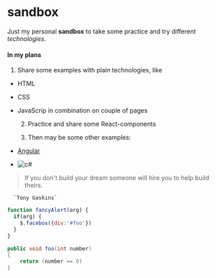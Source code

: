 # sandbox

Just my personal **sandbox** to take some practice and try different *technologies*.

#### In my plans

  1. Share some examples with plain technologies, like
* HTML
* CSS
* JavaScrip 
in combination on couple of pages

  2. Practice and share some React-components

  3. Then may be some other examples:
* [Angular](https://angular.io)
* ![c#](https://habrastorage.org/webt/8w/rq/7v/8wrq7vfhyqv2saamr2d5z2jha5o.png)


> If you don't build your dream someone will hire you to help build theirs.

      `Tony Gaskins`

```javascript
function fancyAlert(arg) {
  if(arg) {
    $.facebox({div:'#foo'})
  }
}
```

```c#
public void foo(int number)
{
    return (number == 0)
}
```
